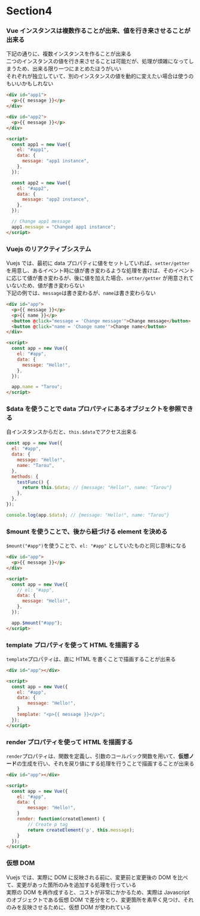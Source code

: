 ﻿# Section4

### Vue インスタンスは複数作ることが出来、値を行き来させることが出来る

下記の通りに、複数インスタンスを作ることが出来る  
二つのインスタンスの値を行き来させることは可能だが、処理が煩雑になってしまうため、出来る限り一つにまとめたほうがいい  
それぞれが独立していて、別のインスタンスの値を動的に変えたい場合は使うのもいいかもしれない

```html
<div id="app1">
  <p>{{ message }}</p>
</div>

<div id="app2">
  <p>{{ message }}</p>
</div>

<script>
  const app1 = new Vue({
    el: "#app1",
    data: {
      message: "app1 instance",
    },
  });

  const app2 = new Vue({
    el: "#app2",
    data: {
      message: "app2 instance",
    },
  });

  // Change app1 message
  app1.message = "Changed app1 instance";
</script>
```

### Vuejs のリアクティブシステム

Vuejs では、最初に data プロパティに値をセットしていれば、`setter/getter` を用意し、あるイベント時に値が書き変わるような処理を書けば、そのイベントに応じて値が書き変わるが、後に値を加えた場合、`setter/getter` が用意されていないため、値が書き変わらない  
下記の例では、`message`は書き変わるが、`name`は書き変わらない

```html
<div id="app">
  <p>{{ message }}</p>
  <p>{{ name }}</p>
  <button @click="message = 'Change message'">Change message</button>
  <button @click="name = 'Change name'">Change name</button>
</div>

<script>
  const app = new Vue({
    el: "#app",
    data: {
      message: "Hello!",
    },
  });

  app.name = "Tarou";
</script>
```

### \$data を使うことで data プロパティにあるオブジェクトを参照できる

自インスタンスからだと、`this.$data`でアクセス出来る

```javascript
const app = new Vue({
  el: "#app",
  data: {
    message: "Hello!",
    name: "Tarou",
  },
  methods: {
    testFunc() {
      return this.$data; // {message: "Hello!", name: "Tarou"}
    },
  },
});

console.log(app.$data); // {message: "Hello!", name: "Tarou"}
```

### \$mount を使うことで、後から紐づける element を決める

`$mount("#app")`を使うことで、`el: "#app"` としていたものと同じ意味になる

```html
<div id="app">
  <p>{{ message }}</p>
</div>

<script>
  const app = new Vue({
    // el: "#app",
    data: {
      message: "Hello!",
    },
  });

  app.$mount("#app");
</script>
```

### template プロパティを使って HTML を描画する

`template`プロパティは、直に HTML を書くことで描画することが出来る

```html
<div id="app"></div>

<script>
  const app = new Vue({
    el: "#app",
    data: {
        message: "Hello!",
    }
    template: "<p>{{ message }}</p>";
  });
</script>
```

### render プロパティを使って HTML を描画する

`render`プロパティは、関数を定義し、引数のコールバック関数を用いて、<strong>仮想ノード</strong>の生成を行い、それを戻り値にする処理を行うことで描画することが出来る

```html
<div id="app"></div>

<script>
  const app = new Vue({
    el: "#app",
    data: {
        message: "Hello!",
    }
    render: function(createElement) {
        // Create p tag
        return createElement('p', this.message);
    }
  });
</script>
```

### 仮想 DOM

Vuejs では、実際に DOM に反映される前に、変更前と変更後の DOM を比べて、変更があった箇所のみを追加する処理を行っている  
実際の DOM を再作成すると、コストが非常にかかるため、実際は Javascript のオブジェクトである仮想 DOM で差分をとり、変更箇所を素早く見つけ、それのみを反映させるために、仮想 DOM が使われている

